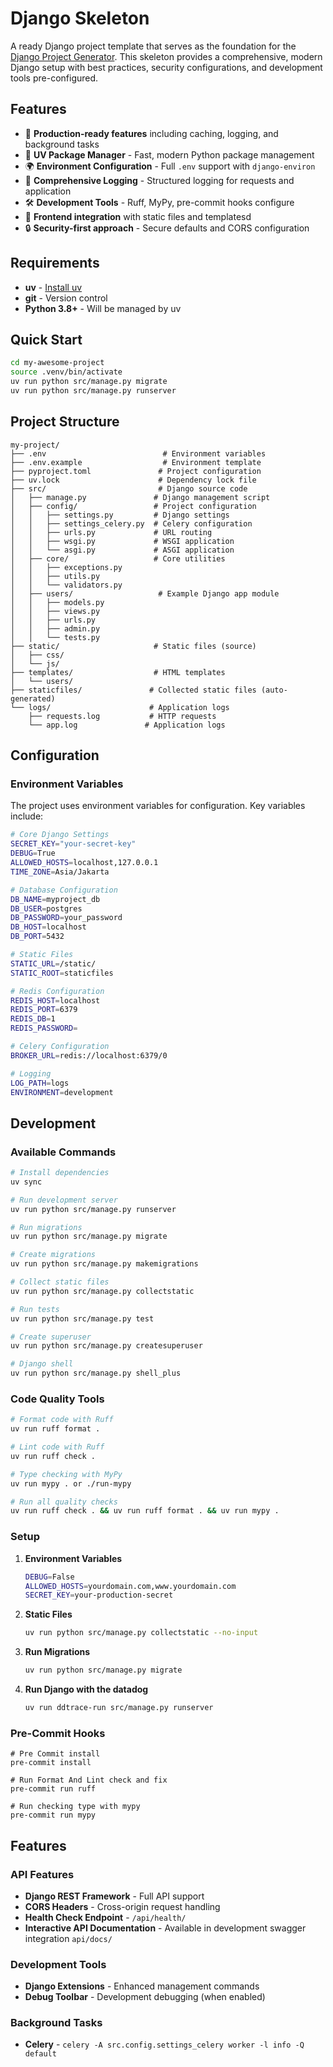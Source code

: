 # Django Skeleton

A ready Django project template that serves as the foundation for the [Django Project Generator](https://github.com/yosephbernandus/django-project-generator). This skeleton provides a comprehensive, modern Django setup with best practices, security configurations, and development tools pre-configured.

## Features

- 🚀 **Production-ready features** including caching, logging, and background tasks
- 🔧 **UV Package Manager** - Fast, modern Python package management
- 🌍 **Environment Configuration** - Full `.env` support with `django-environ`
- 📝 **Comprehensive Logging** - Structured logging for requests and application
- 🛠️ **Development Tools** - Ruff, MyPy, pre-commit hooks configure
- 🎨 **Frontend integration** with static files and templatesd
- 🔒 **Security-first approach** - Secure defaults and CORS configuration

## Requirements

- **uv** - [Install uv](https://docs.astral.sh/uv/getting-started/installation/)
- **git** - Version control
- **Python 3.8+** - Will be managed by uv

## Quick Start

```bash
cd my-awesome-project
source .venv/bin/activate
uv run python src/manage.py migrate
uv run python src/manage.py runserver
```

## Project Structure

```
my-project/
├── .env                          # Environment variables
├── .env.example                  # Environment template
├── pyproject.toml               # Project configuration
├── uv.lock                      # Dependency lock file
├── src/                         # Django source code
│   ├── manage.py               # Django management script
│   ├── config/                 # Project configuration
│   │   ├── settings.py         # Django settings
│   │   ├── settings_celery.py  # Celery configuration
│   │   ├── urls.py             # URL routing
│   │   ├── wsgi.py             # WSGI application
│   │   └── asgi.py             # ASGI application
│   ├── core/                   # Core utilities
│   │   ├── exceptions.py
│   │   ├── utils.py
│   │   └── validators.py
│   ├── users/                   # Example Django app module
│   │   ├── models.py
│   │   ├── views.py
│   │   ├── urls.py
│   │   ├── admin.py
│   │   └── tests.py
├── static/                     # Static files (source)
│   ├── css/
│   └── js/
├── templates/                  # HTML templates
│   └── users/
├── staticfiles/               # Collected static files (auto-generated)
└── logs/                      # Application logs
    ├── requests.log           # HTTP requests
    └── app.log               # Application logs
```

## Configuration

### Environment Variables

The project uses environment variables for configuration. Key variables include:

```bash
# Core Django Settings
SECRET_KEY="your-secret-key"
DEBUG=True
ALLOWED_HOSTS=localhost,127.0.0.1
TIME_ZONE=Asia/Jakarta

# Database Configuration
DB_NAME=myproject_db
DB_USER=postgres
DB_PASSWORD=your_password
DB_HOST=localhost
DB_PORT=5432

# Static Files
STATIC_URL=/static/
STATIC_ROOT=staticfiles

# Redis Configuration
REDIS_HOST=localhost
REDIS_PORT=6379
REDIS_DB=1
REDIS_PASSWORD=

# Celery Configuration
BROKER_URL=redis://localhost:6379/0

# Logging
LOG_PATH=logs
ENVIRONMENT=development
```

## Development

### Available Commands

```bash
# Install dependencies
uv sync

# Run development server
uv run python src/manage.py runserver

# Run migrations
uv run python src/manage.py migrate

# Create migrations
uv run python src/manage.py makemigrations

# Collect static files
uv run python src/manage.py collectstatic

# Run tests
uv run python src/manage.py test

# Create superuser
uv run python src/manage.py createsuperuser

# Django shell
uv run python src/manage.py shell_plus
```

### Code Quality Tools

```bash
# Format code with Ruff
uv run ruff format .

# Lint code with Ruff
uv run ruff check .

# Type checking with MyPy
uv run mypy . or ./run-mypy

# Run all quality checks
uv run ruff check . && uv run ruff format . && uv run mypy .
```

### Setup

1. **Environment Variables**
   ```bash
   DEBUG=False
   ALLOWED_HOSTS=yourdomain.com,www.yourdomain.com
   SECRET_KEY=your-production-secret
   ```
2. **Static Files**
   ```bash
   uv run python src/manage.py collectstatic --no-input
   ```

3. **Run Migrations**
   ```bash
   uv run python src/manage.py migrate
   ```

4. **Run Django with the datadog**
   ```bash
   uv run ddtrace-run src/manage.py runserver
   ```

### Pre-Commit Hooks
```
# Pre Commit install
pre-commit install

# Run Format And Lint check and fix
pre-commit run ruff

# Run checking type with mypy
pre-commit run mypy
```

## Features

### API Features
- **Django REST Framework** - Full API support
- **CORS Headers** - Cross-origin request handling
- **Health Check Endpoint** - `/api/health/`
- **Interactive API Documentation** - Available in development swagger integration `api/docs/`

### Development Tools
- **Django Extensions** - Enhanced management commands
- **Debug Toolbar** - Development debugging (when enabled)

### Background Tasks
- **Celery** - `celery -A src.config.settings_celery worker -l info -Q default`

